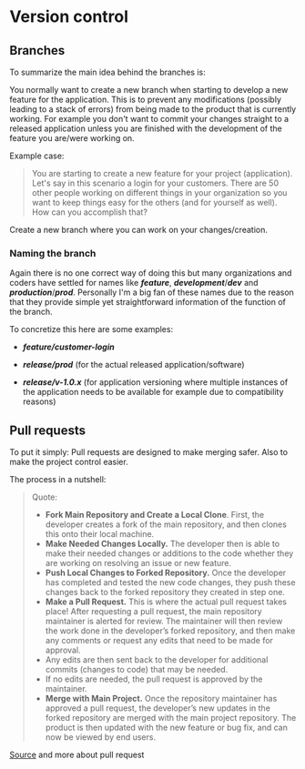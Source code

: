 # Version control



## Branches 

To summarize the main idea behind the branches is: 

You normally want to create a new branch when starting to develop a new feature for the application. This is to prevent any modifications (possibly leading to a stack of errors) from being made to the product that is currently working. 
For example you don't want to commit your changes straight to a released application unless you are finished with the development of the feature you are/were working on.

Example case: 

>You are starting to create a new feature for your project (application). Let's say in this scenario a login for your customers. 
There are 50 other people working on different things in your organization so you want to keep things easy for the others (and for yourself as well).
How can you accomplish that?

Create a new branch where you can work on your changes/creation.

### Naming the branch

Again there is no one correct way of doing this but many organizations and coders have settled for names like ***feature***, ***development***/***dev*** and ***production***/***prod***.
Personally I'm a big fan of these names due to the reason that they provide simple yet straightforward information of the function of the branch.

To concretize this here are some examples:

- ***feature/customer-login***

- ***release/prod*** (for the actual released application/software)

- ***release/v-1.0.x*** (for application versioning where multiple instances of the application needs to be available for example due to compatibility reasons)

## Pull requests

To put it simply: Pull requests are designed to make merging safer. Also to make the project control easier.

The process in a nutshell:

> Quote:
>- **Fork Main Repository and Create a Local Clone**. First, the developer creates a fork of the main repository, and then clones this onto their local machine.
>- **Make Needed Changes Locally.** The developer then is able to make their needed changes or additions to the code whether they are working on resolving an issue or new feature.
>- **Push Local Changes to Forked Repository.** Once the developer has completed and tested the new code changes, they push these changes back to the forked repository they created in step one.
>- **Make a Pull Request.** This is where the actual pull request takes place! After requesting a pull request, the main repository maintainer is alerted for review. The maintainer will then review the work done in the developer’s forked repository, and then make any comments or request any edits that need to be made for approval.
>- Any edits are then sent back to the developer for additional commits (changes to code) that may be needed.
>- If no edits are needed, the pull request is approved by the maintainer.
>- **Merge with Main Project.** Once the repository maintainer has approved a pull request, the developer’s new updates in the forked repository are merged with the main project repository. The product is then updated with the new feature or bug fix, and can now be viewed by end users.

[Source](https://www.pagerduty.com/resources/learn/what-is-a-pull-request/#:~:text=A%20pull%20request%20%E2%80%93%20also%20referred,with%20the%20main%20project%20repository.) and more about pull request
